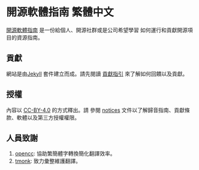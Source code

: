 # 開源軟體指南 繁體中文

[開源軟體指南](https://opensource.guide/) 是一份給個人、開源社群或是公司希望學習
如何運行和貢獻開源項目的資源指南。

## 貢獻

網站是由[Jekyll](https://jekyllrb.com/) 套件建立而成。請先閱讀
[貢獻指引](https://github.com/github/opensource.guide/blob/master/CONTRIBUTING.md)
來了解如何回饋以及貢獻。

## 授權

內容以 [CC-BY-4.0](https://creativecommons.org/licenses/by/4.0/) 的方式釋出。請
參閱
[notices](https://github.com/github/opensource.guide/blob/master/CONTRIBUTING.md)
文件以了解歸音指南、貢獻條款、軟體以及第三方授權權限。

## 人員致謝

1. [opencc](https://github.com/BYVoid/OpenCC): 協助繁簡體字轉換簡化翻譯效率。
2. [tmonk](https://github.com/felixshai): 致力彙整維護翻譯。
